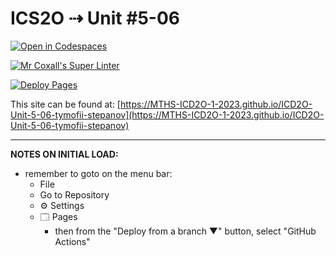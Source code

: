 # ICS2O ⇢ Unit #5-06

[![Open in Codespaces](https://classroom.github.com/assets/launch-codespace-7f7980b617ed060a017424585567c406b6ee15c891e84e1186181d67ecf80aa0.svg)](https://classroom.github.com/open-in-codespaces?assignment_repo_id=14989575)

[![Mr Coxall's Super Linter](https://github.com/MTHS-ICD2O-1-2023/ICD2O-Unit-5-06-tymofii-stepanov/workflows/Mr%20Coxall's%20Super%20Linter/badge.svg)](https://github.com/MTHS-ICD2O-1-2023/ICD2O-Unit-5-06-tymofii-stepanov/actions)

[![Deploy Pages](https://github.com/MTHS-ICD2O-1-2023/ICD2O-Unit-5-06-tymofii-stepanov/workflows/Deploy%20Pages/badge.svg)](https://github.com/MTHS-ICD2O-1-2023/ICD2O-Unit-5-06-tymofii-stepanov/actions)

This site can be found at: [https://MTHS-ICD2O-1-2023.github.io/ICD2O-Unit-5-06-tymofii-stepanov](https://MTHS-ICD2O-1-2023.github.io/ICD2O-Unit-5-06-tymofii-stepanov)

---

**NOTES ON INITIAL LOAD:**
- remember to goto on the menu bar:
  - File
  - Go to Repository
  - ⚙ Settings
  - 🗔 Pages
    - then from the "Deploy from a branch ▼" button, select "GitHub Actions"
